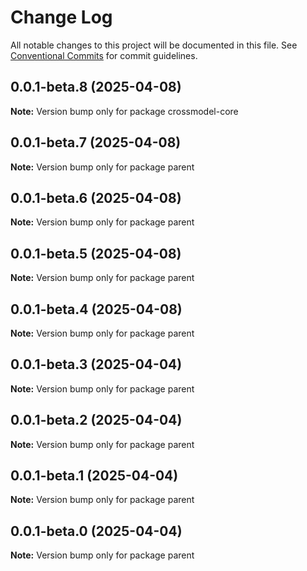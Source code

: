 # Change Log

All notable changes to this project will be documented in this file.
See [Conventional Commits](https://conventionalcommits.org) for commit guidelines.

## 0.0.1-beta.8 (2025-04-08)

**Note:** Version bump only for package crossmodel-core

## 0.0.1-beta.7 (2025-04-08)

**Note:** Version bump only for package parent

## 0.0.1-beta.6 (2025-04-08)

**Note:** Version bump only for package parent

## 0.0.1-beta.5 (2025-04-08)

**Note:** Version bump only for package parent

## 0.0.1-beta.4 (2025-04-08)

**Note:** Version bump only for package parent

## 0.0.1-beta.3 (2025-04-04)

**Note:** Version bump only for package parent

## 0.0.1-beta.2 (2025-04-04)

**Note:** Version bump only for package parent

## 0.0.1-beta.1 (2025-04-04)

**Note:** Version bump only for package parent

## 0.0.1-beta.0 (2025-04-04)

**Note:** Version bump only for package parent

